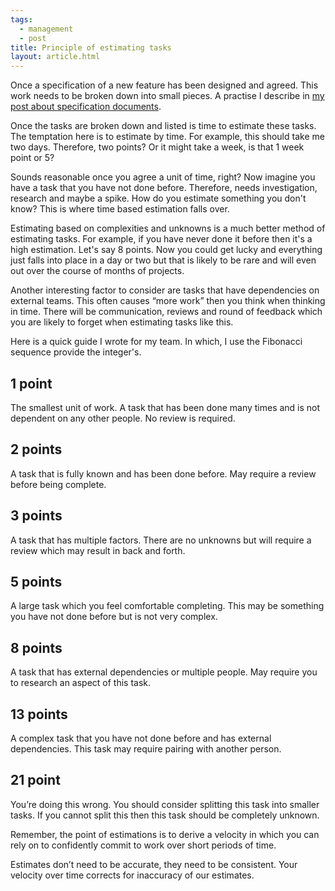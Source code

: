 ```yaml
---
tags:
  - management
  - post
title: Principle of estimating tasks
layout: article.html
---
```


Once a specification of a new feature has been designed and agreed. This work needs to be broken down into small pieces. A practise I describe in [my post about specification documents](/writing-specification-documents).

Once the tasks are broken down and listed is time to estimate these tasks. The temptation here is to estimate by time. For example, this should take me two days. Therefore, two points? Or it might take a week, is that 1 week point or 5?

Sounds reasonable once you agree a unit of time, right? Now imagine you have a task that you have not done before. Therefore, needs investigation, research and maybe a spike. How do you estimate something you don't know? This is where time based estimation falls over.

Estimating based on complexities and unknowns is a much better method of estimating tasks. For example, if you have never done it before then it's a high estimation. Let's say 8 points. Now you could get lucky and everything just falls into place in a day or two but that is likely to be rare and will even out over the course of months of projects.

Another interesting factor to consider are tasks that have dependencies on external teams. This often causes “more work” then you think when thinking in time. There will be communication, reviews and round of feedback which you are likely to forget when estimating tasks like this.

Here is a quick guide I wrote for my team. In which, I use the Fibonacci sequence provide the integer's.

## 1 point

The smallest unit of work. A task that has been done many times and is not dependent on any other people. No review is required.

## 2 points

A task that is fully known and has been done before. May require a review before being complete.

## 3 points

A task that has multiple factors. There are no unknowns but will require a review which may result in back and forth.

## 5 points

A large task which you feel comfortable completing. This may be something you have not done before but is not very complex.

## 8 points

A task that has external dependencies or multiple people. May require you to research an aspect of this task.

## 13 points

A complex task that you have not done before and has external dependencies. This task may require pairing with another person.

## 21 point

You’re doing this wrong. You should consider splitting this task into smaller tasks. If you cannot split this then this task should be completely unknown.

Remember, the point of estimations is to derive a velocity in which you can rely on to confidently commit to work over short periods of time.

Estimates don’t need to be accurate, they need to be consistent. Your velocity over time corrects for inaccuracy of our estimates.